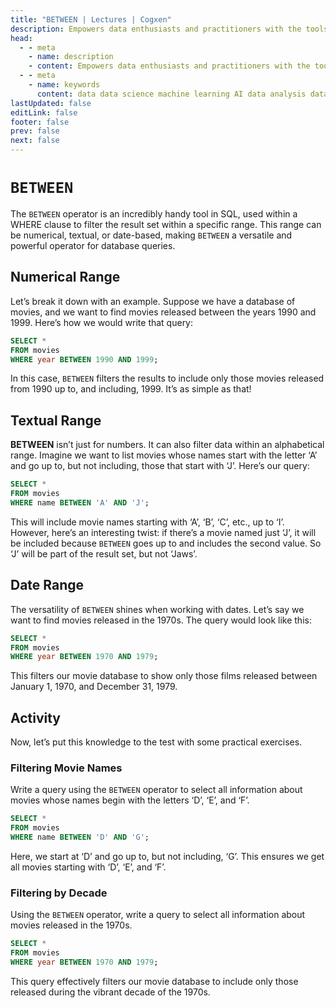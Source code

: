 ```yaml
---
title: "BETWEEN | Lectures | Cogxen"
description: Empowers data enthusiasts and practitioners with the tools and knowledge to unlock the potential of data.
head:
  - - meta
    - name: description
    - content: Empowers data enthusiasts and practitioners with the tools and knowledge to unlock the potential of data.
  - - meta
    - name: keywords
      content: data data science machine learning AI data analysis data-driven data enthusiasts data practitioners
lastUpdated: false
editLink: false
footer: false
prev: false
next: false
---
```


# `BETWEEN`

The `BETWEEN` operator is an incredibly handy tool in SQL, used within a WHERE clause to filter the result set within a specific range. This range can be numerical, textual, or date-based, making `BETWEEN` a versatile and powerful operator for database queries.

## Numerical Range

Let’s break it down with an example. Suppose we have a database of movies, and we want to find movies released between the years 1990 and 1999. Here’s how we would write that query:

```sql
SELECT *
FROM movies
WHERE year BETWEEN 1990 AND 1999;
```

In this case, `BETWEEN` filters the results to include only those movies released from 1990 up to, and including, 1999. It’s as simple as that!

## Textual Range

**BETWEEN** isn’t just for numbers. It can also filter data within an alphabetical range. Imagine we want to list movies whose names start with the letter ‘A’ and go up to, but not including, those that start with ‘J’. Here’s our query:

```sql
SELECT *
FROM movies
WHERE name BETWEEN 'A' AND 'J';
```

This will include movie names starting with ‘A’, ‘B’, ‘C’, etc., up to ‘I’. However, here’s an interesting twist: if there’s a movie named just ‘J’, it will be included because `BETWEEN` goes up to and includes the second value. So ‘J’ will be part of the result set, but not ‘Jaws’.

## Date Range

The versatility of `BETWEEN` shines when working with dates. Let’s say we want to find movies released in the 1970s. The query would look like this:

```sql
SELECT *
FROM movies
WHERE year BETWEEN 1970 AND 1979;
```

This filters our movie database to show only those films released between January 1, 1970, and December 31, 1979.

## Activity

Now, let’s put this knowledge to the test with some practical exercises.

### Filtering Movie Names

Write a query using the `BETWEEN` operator to select all information about movies whose names begin with the letters ‘D’, ‘E’, and ‘F’.

```sql
SELECT *
FROM movies
WHERE name BETWEEN 'D' AND 'G';
```

<ImageCard
img_url="https://i.imgur.com/8txSfmb.png"
caption="Query Results"
copyright_owner="codecademy.com"
:bordered="true"
/>

Here, we start at ‘D’ and go up to, but not including, ‘G’. This ensures we get all movies starting with ‘D’, ‘E’, and ‘F’.

### Filtering by Decade

Using the `BETWEEN` operator, write a query to select all information about movies released in the 1970s.

```sql
SELECT *
FROM movies
WHERE year BETWEEN 1970 AND 1979;
```

<ImageCard
img_url="https://i.imgur.com/om2VSGH.png"
caption="Query Results"
copyright_owner="codecademy.com"
:bordered="true"
/>

This query effectively filters our movie database to include only those released during the vibrant decade of the 1970s.
